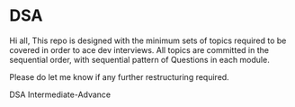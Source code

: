 # DSA

Hi all,
This repo is designed with the minimum sets of topics required to be covered in order to ace dev interviews.
All topics are committed in the sequential order, with sequential pattern of Questions in each module.

Please do let me know if any further restructuring required.

DSA Intermediate-Advance
